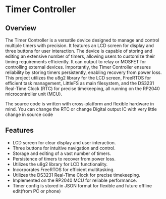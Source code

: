 # Timer Controller

## Overview

The Timer Controller is a versatile device designed to manage and control multiple timers with precision. It features an LCD screen for display and three buttons for user interaction. The device is capable of storing and editing an extensive number of timers, allowing users to customize their timing requirements efficiently. It can output to relay or MOSFET for controlling external devices. Importantly, the Timer Controller ensures reliability by storing timers persistently, enabling recovery from power loss. This project utilizes the u8g2 library for the LCD screen, FreeRTOS for efficient task management, LittleFS as main filesystem, and the DS3231 Real-Time Clock (RTC) for precise timekeeping, all running on the RP2040 microcontroller unit (MCU).

The source code is written with cross-platform and flexible hardware in mind. You can change the RTC or change Digital output IC with very little change in source code
## Features

- LCD screen for clear display and user interaction.
- Three buttons for intuitive navigation and control.
- Storage and editing of a vast number of timers.
- Persistence of timers to recover from power loss.
- Utilizes the u8g2 library for LCD functionality.
- Incorporates FreeRTOS for efficient multitasking.
- Utilizes the DS3231 Real-Time Clock for precise timekeeping.
- Implemented on the RP2040 MCU for reliable performance.
- Timer config is stored in JSON format for flexible and future offline edit(from PC or phone)